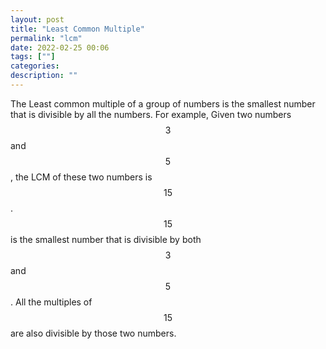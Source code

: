 ```yaml
---
layout: post
title: "Least Common Multiple"
permalink: "lcm"
date: 2022-02-25 00:06
tags: [""]
categories:
description: ""
---
```


The Least common multiple of a group of numbers is the smallest number that is
divisible by all the numbers. For example, Given two numbers $$3$$ and $$5$$,
the LCM of these two numbers is $$15$$. $$15$$ is the smallest number that is
divisible by both $$3$$ and $$5$$. All the multiples of $$15$$ are also
divisible by those two numbers.
